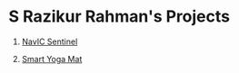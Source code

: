 # S Razikur Rahman's Projects 

1. [NavIC Sentinel](https://set.jainuniversity.ac.in/academics/electronics-and-communications/pdf/development-activities/navic-sentinel-report-sunil-sir.pdf)

2. [Smart Yoga Mat](https://set.jainuniversity.ac.in/academics/electronics-and-communications/pdf/development-activities/smart-yoga-mat.pdf) 

